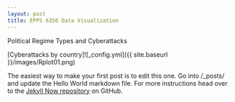```yaml
---
layout: post
title: EPPS 6356 Data Visualization
---
```


Political Regime Types and Cyberattacks

[Cyberattacks by country]![_config.yml]({{ site.baseurl }}/images/Rplot01.png)

The easiest way to make your first post is to edit this one. Go into /_posts/ and update the Hello World markdown file. For more instructions head over to the [Jekyll Now repository](https://github.com/barryclark/jekyll-now) on GitHub.
